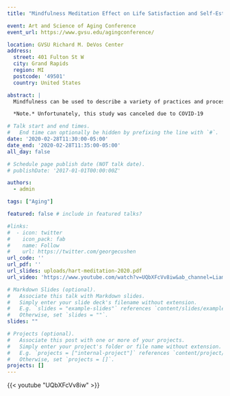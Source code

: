 ```yaml
---
title: "Mindfulness Meditation Effect on Life Satisfaction and Self-Esteem in Retirement Home Residents"

event: Art and Science of Aging Conference 
event_url: https://www.gvsu.edu/agingconference/

location: GVSU Richard M. DeVos Center
address:
  street: 401 Fulton St W
  city: Grand Rapids
  region: MI
  postcode: '49501'
  country: United States

abstract: |
  Mindfulness can be used to describe a variety of practices and processes that generally involves focusing on the present moment and being conscious and aware. Mindfulness meditation has been shown to decrease stress, anxiety, and depression, so it is likely that it will increase life satisfaction and self-esteem. In this poster, I will propose a study that seeks to determine the effect of mindfulness meditation on life satisfaction and self-esteem in older adults living in retirement homes. Participants will undergo an 8-week mindfulness meditation intervention, following a 10-minute guided meditation 4 times per week and will be encouraged to practice daily. Life satisfaction and self-esteem will be measured before and after the 8-week mindfulness meditation

  *Note.* Unfortunately, this study was canceled due to COVID-19

# Talk start and end times.
#   End time can optionally be hidden by prefixing the line with `#`.
date: '2020-02-28T11:30:00-05:00'
date_end: '2020-02-28T11:35:00-05:00'
all_day: false

# Schedule page publish date (NOT talk date).
# publishDate: '2017-01-01T00:00:00Z'

authors:
  - admin

tags: ["Aging"]

featured: false # include in featured talks?

#links:
#  - icon: twitter
#    icon_pack: fab
#    name: Follow
#    url: https://twitter.com/georgecushen
url_code: ''
url_pdf: ''
url_slides: uploads/hart-meditation-2020.pdf
url_video: 'https://www.youtube.com/watch?v=UQbXFcVv8iw&ab_channel=LiamHart'

# Markdown Slides (optional).
#   Associate this talk with Markdown slides.
#   Simply enter your slide deck's filename without extension.
#   E.g. `slides = "example-slides"` references `content/slides/example-slides.md`.
#   Otherwise, set `slides = ""`.
slides: ""

# Projects (optional).
#   Associate this post with one or more of your projects.
#   Simply enter your project's folder or file name without extension.
#   E.g. `projects = ["internal-project"]` references `content/project/deep-learning/index.md`.
#   Otherwise, set `projects = []`.
projects: []
---
```


{{< youtube "UQbXFcVv8iw" >}}